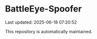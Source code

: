# BattleEye-Spoofer

Last updated: 2025-06-18 07:20:52

This repository is automatically maintained.
